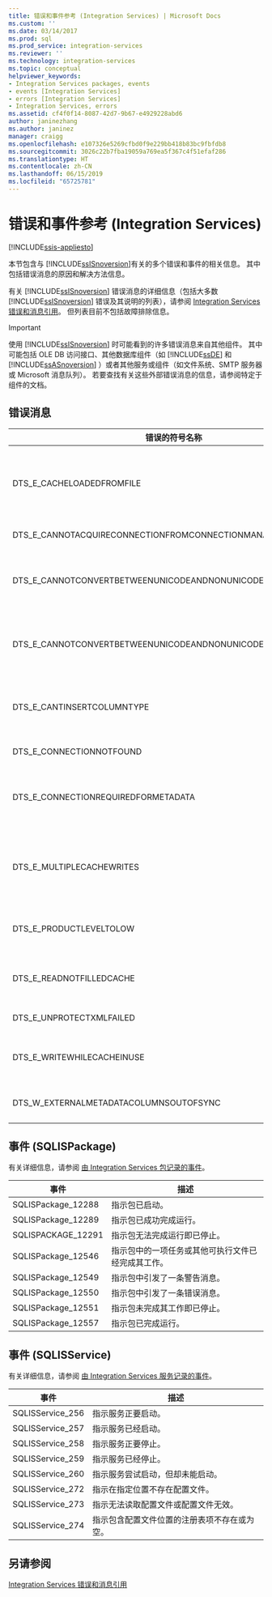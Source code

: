 ```yaml
---
title: 错误和事件参考 (Integration Services) | Microsoft Docs
ms.custom: ''
ms.date: 03/14/2017
ms.prod: sql
ms.prod_service: integration-services
ms.reviewer: ''
ms.technology: integration-services
ms.topic: conceptual
helpviewer_keywords:
- Integration Services packages, events
- events [Integration Services]
- errors [Integration Services]
- Integration Services, errors
ms.assetid: cf4f0f14-8087-42d7-9b67-e4929228abd6
author: janinezhang
ms.author: janinez
manager: craigg
ms.openlocfilehash: e107326e5269cfbd0f9e229bb418b83bc9fbfdb8
ms.sourcegitcommit: 3026c22b7fba19059a769ea5f367c4f51efaf286
ms.translationtype: HT
ms.contentlocale: zh-CN
ms.lasthandoff: 06/15/2019
ms.locfileid: "65725781"
---
```

# <a name="errors-and-events-reference-integration-services"></a>错误和事件参考 (Integration Services)

[!INCLUDE[ssis-appliesto](../includes/ssis-appliesto-ssvrpluslinux-asdb-asdw-xxx.md)]


  本节包含与 [!INCLUDE[ssISnoversion](../includes/ssisnoversion-md.md)]有关的多个错误和事件的相关信息。 其中包括错误消息的原因和解决方法信息。  
  
 有关 [!INCLUDE[ssISnoversion](../includes/ssisnoversion-md.md)] 错误消息的详细信息（包括大多数 [!INCLUDE[ssISnoversion](../includes/ssisnoversion-md.md)] 错误及其说明的列表），请参阅 [Integration Services 错误和消息引用](../integration-services/integration-services-error-and-message-reference.md)。 但列表目前不包括故障排除信息。  
  
> [!IMPORTANT]  
>  使用 [!INCLUDE[ssISnoversion](../includes/ssisnoversion-md.md)] 时可能看到的许多错误消息来自其他组件。 其中可能包括 OLE DB 访问接口、其他数据库组件（如 [!INCLUDE[ssDE](../includes/ssde-md.md)] 和 [!INCLUDE[ssASnoversion](../includes/ssasnoversion-md.md)] ）或者其他服务或组件（如文件系统、SMTP 服务器或 Microsoft 消息队列）。 若要查找有关这些外部错误消息的信息，请参阅特定于组件的文档。  
  
## <a name="error-messages"></a>错误消息  
  
|错误的符号名称|描述|  
|----------------------------|-----------------|  
|DTS_E_CACHELOADEDFROMFILE|指示由于“缓存转换”转换正在尝试将数据写入内存中的缓存中而导致包无法运行。 但是，缓存连接管理器已将一个缓存文件加载到内存中的缓存中。|  
|DTS_E_CANNOTACQUIRECONNECTIONFROMCONNECTIONMANAGER|指示由于指定的连接失败而导致包无法运行。|  
|DTS_E_CANNOTCONVERTBETWEENUNICODEANDNONUNICODESTRINGCOLUMN|指示数据流组件正试图将 Unicode 字符串数据传递给另一个希望在对应列上使用非 Unicode 字符串数据的组件，反之亦然。|  
|DTS_E_CANNOTCONVERTBETWEENUNICODEANDNONUNICODESTRINGCOLUMNS|指示数据流组件正试图将 Unicode 字符串数据传递给另一个希望在对应列上使用非 Unicode 字符串数据的组件，反之亦然。|  
|DTS_E_CANTINSERTCOLUMNTYPE|指示由于不支持 [!INCLUDE[ssISnoversion](../includes/ssisnoversion-md.md)] 列数据类型和数据库列数据类型之间的转换而导致列无法添加到数据库表中。|  
|DTS_E_CONNECTIONNOTFOUND|指示由于找不到指定的连接管理器而导致包无法运行。|  
|DTS_E_CONNECTIONREQUIREDFORMETADATA|指示 [!INCLUDE[ssIS](../includes/ssis-md.md)] 设计器必须连接到数据源，以便为源或目标检索新的或更新的元数据，同时还指示它无法连接到数据源。|  
|DTS_E_MULTIPLECACHEWRITES|指示由于“缓存转换”转换正在尝试将数据写入内存中的缓存中而导致包无法运行。 但是，另一个“缓存转换”转换已将数据写入内存中的缓存中。|  
|DTS_E_PRODUCTLEVELTOLOW|指示由于未安装 [!INCLUDE[ssNoVersion](../includes/ssnoversion-md.md)] [!INCLUDE[ssISnoversion](../includes/ssisnoversion-md.md)] 的适当版本而无法运行包。|  
|DTS_E_READNOTFILLEDCACHE|指示在“缓存转换”转换将数据写入缓存的同时，查找转换尝试从内存中的缓存中读取数据。|  
|DTS_E_UNPROTECTXMLFAILED|指示系统没有解密受保护的 XML 节点。|  
|DTS_E_WRITEWHILECACHEINUSE|指示在查找转换从内存中的缓存中读取数据的同时，“缓存转换”转换尝试将数据写入内存中的缓存中。|  
|DTS_W_EXTERNALMETADATACOLUMNSOUTOFSYNC|指示数据源中的列元数据与连接到数据源的源或目标组件中的列元数据不匹配。|  
  
## <a name="events-sqlispackage"></a>事件 (SQLISPackage)  
 有关详细信息，请参阅 [由 Integration Services 包记录的事件](../integration-services/performance/events-logged-by-an-integration-services-package.md)。  
  
|事件|描述|  
|-----------|-----------------|  
|SQLISPackage_12288|指示包已启动。|  
|SQLISPackage_12289|指示包已成功完成运行。|  
|SQLISPACKAGE_12291|指示包无法完成运行即已停止。|  
|SQLISPackage_12546|指示包中的一项任务或其他可执行文件已经完成其工作。|  
|SQLISPackage_12549|指示包中引发了一条警告消息。|  
|SQLISPackage_12550|指示包中引发了一条错误消息。|  
|SQLISPackage_12551|指示包未完成其工作即已停止。|  
|SQLISPackage_12557|指示包已完成运行。|  
  
## <a name="events-sqlisservice"></a>事件 (SQLISService)  
 有关详细信息，请参阅 [由 Integration Services 服务记录的事件](../integration-services/service/events-logged-by-the-integration-services-service.md)。  
  
|事件|描述|  
|-----------|-----------------|  
|SQLISService_256|指示服务正要启动。|  
|SQLISService_257|指示服务已经启动。|  
|SQLISService_258|指示服务正要停止。|  
|SQLISService_259|指示服务已经停止。|  
|SQLISService_260|指示服务尝试启动，但却未能启动。|  
|SQLISService_272|指示在指定位置不存在配置文件。|  
|SQLISService_273|指示无法读取配置文件或配置文件无效。|  
|SQLISService_274|指示包含配置文件位置的注册表项不存在或为空。|  
  
## <a name="see-also"></a>另请参阅  
 [Integration Services 错误和消息引用](../integration-services/integration-services-error-and-message-reference.md)  
  
  
